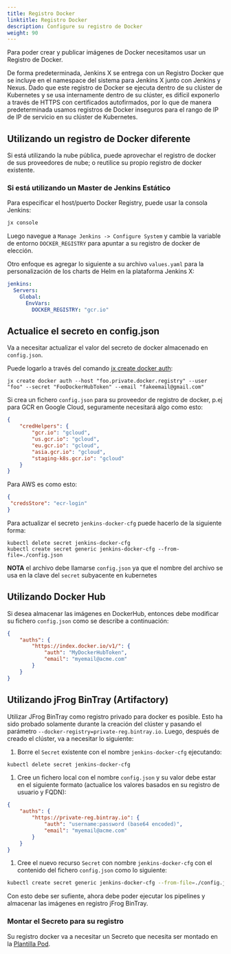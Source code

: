 ```yaml
---
title: Registro Docker
linktitle: Registro Docker
description: Configure su registro de Docker
weight: 90
---
```


Para poder crear y publicar imágenes de Docker necesitamos usar un Registro de Docker.

De forma predeterminada, Jenkins X se entrega con un Registro Docker que se incluye en el namespace del sistema para Jenkins X junto con Jenkins y Nexus. Dado que este registro de Docker se ejecuta dentro de su clúster de Kubernetes y se usa internamente dentro de su clúster, es difícil exponerlo a través de HTTPS con certificados autofirmados, por lo que de manera predeterminada usamos registros de Docker inseguros para el rango de IP de IP de servicio en su clúster de Kubernetes.

## Utilizando un registro de Docker diferente

Si está utilizando la nube pública, puede aprovechar el registro de docker de sus proveedores de nube; o reutilice su propio registro de docker existente.

### Si está utilizando un Master de Jenkins Estático

Para especificar el host/puerto Docker Registry, puede usar la consola Jenkins:

```sh
jx console
```

Luego navegue a `Manage Jenkins -> Configure System` y cambie la variable de entorno `DOCKER_REGISTRY` para apuntar a su registro de docker de elección.

Otro enfoque es agregar lo siguiente a su archivo `values.yaml` para la personalización de los charts de Helm en la plataforma Jenkins X:

```yaml
jenkins:
  Servers:
    Global:
      EnvVars:
        DOCKER_REGISTRY: "gcr.io"
```

## Actualice el secreto en config.json

Va a necesitar actualizar el valor del secreto de docker almacenado en `config.json`.

Puede logarlo a través del comando [jx create docker auth](/commands/jx_create_docker/):

```
jx create docker auth --host "foo.private.docker.registry" --user "foo" --secret "FooDockerHubToken" --email "fakeemail@gmail.com"

```

Si crea un fichero `config.json` para su proveedor de registro de docker, p.ej para GCR en Google Cloud, seguramente necesitará algo como esto:

```json
{
    "credHelpers": {
        "gcr.io": "gcloud",
        "us.gcr.io": "gcloud",
        "eu.gcr.io": "gcloud",
        "asia.gcr.io": "gcloud",
        "staging-k8s.gcr.io": "gcloud"
    }
}
```

Para AWS es como esto:

```json
{
 "credsStore": "ecr-login"
}
```

Para actualizar el secreto `jenkins-docker-cfg` puede hacerlo de la siguiente forma:

```
kubectl delete secret jenkins-docker-cfg
kubectl create secret generic jenkins-docker-cfg --from-file=./config.json
```

**NOTA** el archivo debe llamarse `config.json` ya que el nombre del archivo se usa en la clave del `secret` subyacente en kubernetes

## Utilizando Docker Hub

Si desea almacenar las imágenes en DockerHub, entonces debe modificar su fichero `config.json` como se describe a continuación:

```json
{
    "auths": {
        "https://index.docker.io/v1/": {
            "auth": "MyDockerHubToken",
            "email": "myemail@acme.com"
        }
    }
}
```

## Utilizando jFrog BinTray (Artifactory)

Utilizar JFrog BinTray como registro privado para docker es posible. Esto ha sido probado solamente durante la creación del clúster y pasando el parámetro `--docker-registry=private-reg.bintray.io`. Luego, después de creado el clúster, va a necesitar lo siguiente:

1. Borre el `Secret` existente con el nombre `jenkins-docker-cfg` ejecutando:

```sh
kubectl delete secret jenkins-docker-cfg
```

1. Cree un fichero local con el nombre `config.json` y su valor debe estar en el siguiente formato (actualice los valores basados en su registro de usuario y FQDN):

```json
{
    "auths": {
        "https://private-reg.bintray.io": {
            "auth": "username:password (base64 encoded)",
            "email": "myemail@acme.com"
        }
    }
}
```

1. Cree el nuevo recurso `Secret` con nombre `jenkins-docker-cfg` con el contenido del fichero `config.json` como lo siguiente:

```sh
kubectl create secret generic jenkins-docker-cfg --from-file=./config.json
```

Con esto debe ser sufiente, ahora debe poder ejecutar los pipelines y almacenar las imágenes en registro jFrog BinTray.

### Montar el Secreto para su registro

Su registro docker va a necesitar un Secreto que necesita ser montado en la [Plantilla Pod](/docs/resources/guides/managing-jx/common-tasks/pod-templates/).
